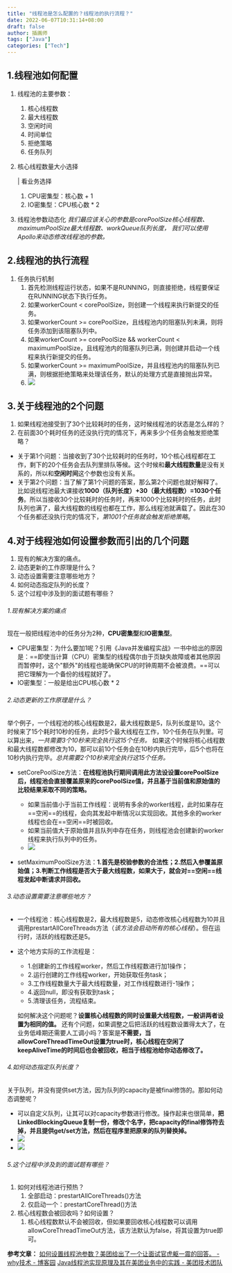 ```yaml
---
title: "线程池是怎么配置的？线程池的执行流程？"
date: 2022-06-07T10:31:14+08:00
draft: false
author: 插画师
tags: ["Java"]
categories: ["Tech"]
---
```


## 1.线程池如何配置
1. 线程池的主要参数：
	1. 核心线程数
	2. 最大线程数
	3. 空闲时间
	4. 时间单位
	5. 拒绝策略
	6. 任务队列

2. 核心线程数量大小选择
	
	| 看业务选择
	
	1. CPU密集型：核心数 + 1
	2. IO密集型：CPU核心数 * 2
	
3. 线程池参数动态化
	*我们最应该关心的参数是corePoolSize核心线程数、maximumPoolSize最大线程数、workQueue队列长度，
	我们可以使用Apollo来动态修改线程池的参数。*
## 2.线程池的执行流程
1. 任务执行机制
	1. 首先检测线程运行状态，如果不是RUNNING，则直接拒绝，线程要保证在RUNNING状态下执行任务。
	2. 如果workerCount < corePoolSize，则创建一个线程来执行新提交的任务。
	3. 如果workerCount >= corePoolSize，且线程池内的阻塞队列未满，则将任务添加到该阻塞队列中。
	4. 如果workerCount >= corePoolSize && workerCount < maximumPoolSize，且线程池内的阻塞队列已满，则创建并启动一个线程来执行新提交的任务。
	5. 如果workerCount >= maximumPoolSize，并且线程池内的阻塞队列已满，则根据拒绝策略来处理该任务，默认的处理方式是直接抛出异常。
	6. ![](/线程池是怎么配置的？线程池的执行流程？/20220519044007.png)

## 3.关于线程池的2个问题
1. 如果线程池接受到了30个比较耗时的任务，这时候线程池的状态是怎么样的？
2. 在前面30个耗时任务的还没执行完的情况下，再来多少个任务会触发拒绝策略？

- 关于第1个问题：当接收到了30个比较耗时的任务时，10个核心线程都在工作，剩下的20个任务会去队列里排队等候。这个时候和**最大线程数量**是没有关系的，所以和**空闲时间**这个参数也没有关系。
- 关于第2个问题：当了解了第1个问题的答案，那么第2个问题也就好解释了。比如说线程池最大课接收**1000（队列长度）+30（最大线程数）=1030个任务**。所以当接收30个比较耗时的任务时，再来1000个比较耗时的任务，此时队列也满了，最大线程数的线程也都在工作，那么线程池就满载了。因此在30个任务都还没执行完的情况下，*第1001个任务就会触发拒绝策略*。

## 4.对于线程池如何设置参数而引出的几个问题
1. 现有的解决方案的痛点。
2. 动态更新的工作原理是什么？
3. 动态设置需要注意哪些地方？
4. 如何动态指定队列的长度？
5. 这个过程中涉及到的面试题有哪些？

###### 1.现有解决方案的痛点
现在一般把线程池中的任务分为2种，**CPU密集型**和**IO密集型**。
- CPU密集型：为什么要加1呢？引用《Java并发编程实战》一书中给出的原因是：==即使当计算（CPU）密集型的线程偶尔由于页缺失故障或者其他原因而暂停时，这个"额外"的线程也能确保CPU的时钟周期不会被浪费。==可以把它理解为一个备份的线程就好了。
- IO密集型：一般是给出CPU核心数 * 2

###### 2.动态更新的工作原理是什么？
举个例子，一个线程池的核心线程数是2，最大线程数是5，队列长度是10。这个时候来了15个耗时10秒的任务，此时5个最大线程在工作，10个任务在队列里。可以算出来，*一共需要3个10秒来完全执行这15个任务。*
如果这个时候将核心线程数和最大线程数都修改为10，那可以前10个任务会在10秒内执行完毕，后5个也将在10秒内执行完毕。*总共需要2个10秒来完全执行这15个任务。*
- setCorePoolSize方法：**在线程池执行期间调用此方法设设置corePoolSize后，线程池会直接覆盖原来的corePoolSize值，并且基于当前值和原始值的比较结果采取不同的策略。**
	- 如果当前值小于当前工作线程：说明有多余的worker线程，此时如果存在==空闲==的线程，会向其发起中断情况以实现回收。其他多余的worker线程也会在==空闲==时被回收。
	- 如果当前值大于原始值并且队列中存在任务，则线程池会创建新的worker线程来执行队列中的任务。
	- ![](/线程池是怎么配置的？线程池的执行流程？/20220520100715.png)

- setMaximumPoolSize方法：**1.首先是校验参数的合法性；2.然后入参覆盖原始值；3.判断工作线程是否大于最大线程数，如果大于，就会对==空闲==线程发起中断请求并回收。**

###### 3.动态设置需要注意哪些地方？
- 一个线程池：核心线程数是2，最大线程数是5，动态修改核心线程数为10并且调用prestartAllCoreThreads方法（*该方法会启动所有的核心线程*）。但在运行时，活跃的线程数还是5。
- 这个地方实际的工作流程是：
	- 1.创建新的工作线程worker，然后工作线程数进行加1操作；
	- 2.运行创建的工作线程worker，开始获取任务task；
	- 3.工作线程数量大于最大线程数量，对工作线程数进行-1操作；
	- 4.返回null，即没有获取到task；
	- 5.清理该任务，流程结束。

	如何解决这个问题呢？**设置核心线程数的同时设置最大线程数，一般讲两者设置为相同的值。**
	还有个问题，如果调整之后把活跃的线程数设置得太大了，在业务低峰期还需要人工调小吗？答案是**不需要，当allowCoreThreadTimeOut设置为true时，核心线程在空闲了keepAliveTime的时间后也会被回收，相当于线程池给你动态修改了。**

###### 4.如何动态指定队列长度？
关于队列，并没有提供set方法，因为队列的capacity是被final修饰的。那如何动态调整呢？
- 可以自定义队列，让其可以对capacity参数进行修改。操作起来也很简单，**把LinkedBlockingQueue复制一份，修改个名字，把capacity的final修饰符去掉，并且提供get/set方法，然后在程序里把原来的队列替换掉。**
- ![](/线程池是怎么配置的？线程池的执行流程？/20220520103940.png)
- ![](/线程池是怎么配置的？线程池的执行流程？/20220520103946.png)

###### 5.这个过程中涉及到的面试题有哪些？
1. 如何对线程池进行预热？
	1. 全部启动：prestartAllCoreThreads()方法
	2. 仅启动一个：prestartCoreThread()方法
2. 核心线程数会被回收吗？如何设置？
	1. 核心线程数默认不会被回收，但如果要回收核心线程数可以调用allowCoreThreadTimeOut方法，该方法默认为false，将其设置为true即可。

**参考文章：**
[如何设置线程池参数？美团给出了一个让面试官虎躯一震的回答。 - why技术 - 博客园](https://www.cnblogs.com/thisiswhy/p/12690630.html)
[Java线程池实现原理及其在美团业务中的实践 - 美团技术团队](https://tech.meituan.com/2020/04/02/java-pooling-pratice-in-meituan.html)
